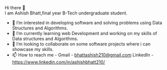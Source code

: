 Hi there 👋  
 I am Ashish Bhatt,final year B-Tech undergraduate student.
 
- 👀 I’m interested in developing software and solving problems using Data Structures and Algorithms.
- 🌱 I’m currently learning web Development and working on my skills of Data structures and Algorithms.
- 💞️ I’m looking to collaborate on some software projects where i can showcase my skills.
- 📫 How to reach me - Gmail - bhattashish210@gmail.com
                      LinkedIn - https://www.linkedin.com/in/ashishbhatt210/

<!---
ashishbhatt210/ashishbhatt210 is a ✨ special ✨ repository because its `README.md` (this file) appears on your GitHub profile.
You can click the Preview link to take a look at your changes.
--->
